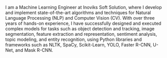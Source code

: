 I am a Machine Learning Engineer at Inoviks Soft Solution, where I develop and implement state-of-the-art algorithms and techniques for Natural Language Processing (NLP) and Computer Vision (CV). With over three years of hands-on experience, I have successfully designed and executed complex models for tasks such as object detection and tracking, image segmentation, feature extraction and representation, sentiment analysis, topic modeling, and entity recognition, using Python libraries and frameworks such as NLTK, SpaCy, Scikit-Learn, YOLO, Faster R-CNN, U-Net, and Mask R-CNN. 
